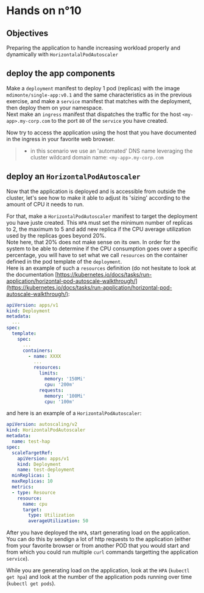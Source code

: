 # Hands on n°10

## Objectives

Preparing the application to handle increasing workload properly and dynamically with `HorizontalalPodAutoscaler`

## deploy the app components

Make a `deployment` manifest to deploy 1 pod (replicas) with the image `mdimonte/single-app:v0.1` and the same characteristics as in the previous exercise, and make a `service` manifest that matches with the deployment, then deploy them on your namespace.  
Next make an `ingress` manifest that dispatches the traffic for the host `<my-app>.my-corp.com` to the port `80` of the `service` you have created.

Now try to access the application using the host that you have documented in the ingress in your favorite web browser.

> - in this scenario we use an 'automated' DNS name leveraging the cluster wildcard domain name: `<my-app>.my-corp.com`

## deploy an `HorizontalPodAutoscaler`

Now that the application is deployed and is accessible from outside the cluster, let's see how to make it able to adjust its 'sizing' according to the amount of CPU it needs to run.  

For that, make a `HorizontalPodAutoscaler` manifest to target the deployment you have juste created. This `HPA` must set the minimum number of replicas to 2, the maximum to 5 and add new replica if the CPU average utilization used by the replicas goes beyond 20%.  
Note here, that 20% does not make sense on its own. In order for the system to be able to determine if the CPU consumption goes over a specific percentage, you will have to set what we call `resources` on the container defined in the pod template of the `deployment`.  
Here is an example of such a `resources` definition (do not hesitate to look at the documentation [https://kubernetes.io/docs/tasks/run-application/horizontal-pod-autoscale-walkthrough/](https://kubernetes.io/docs/tasks/run-application/horizontal-pod-autoscale-walkthrough/):  

```yaml
apiVersion: apps/v1
kind: Deployment
metadata:
  ...
spec:
  template:
    spec:
      ...
      containers:
        - name: XXXX
          ...
          resources:
            limits:
              memory: '150Mi'
              cpu: '200m'
            requests:
              memory: '100Mi'
              cpu: '100m'
```

and here is an example of a `HorizontalPodAutoscaler`:

```yaml
apiVersion: autoscaling/v2
kind: HorizontalPodAutoscaler
metadata:
  name: test-hap
spec:
  scaleTargetRef:
    apiVersion: apps/v1
    kind: Deployment
    name: test-deployment
  minReplicas: 1
  maxReplicas: 10
  metrics:
  - type: Resource
    resource:
      name: cpu
      target:
        type: Utilization
        averageUtilization: 50
```

After you have deployed the `HPA`, start generating load on the application.  
You can do this by sendign a lot of http requests to the application (either from your favorite browser or from another POD that you would start and from which you could run multiple `curl` commands targetting the application `service`).  

While you are generating load on the application, look at the `HPA` (`kubectl get hpa`) and look at the number of the application pods running over time (`kubectl get pods`).  
